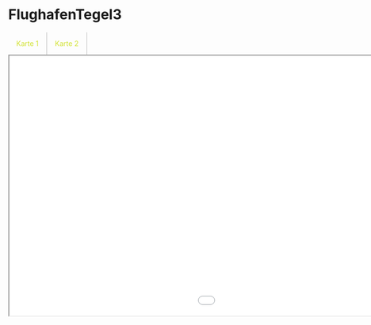 # FlughafenTegel3
<head>
<meta charset="utf-8">
<style>
  body {
  position: absolute;
  top: 0px;
  left: 0px;
  right: 0px;
  bottom: 0px;
}
.header {
  border-radius: 25px;
  height: 14%;
  width: 100%;
}
img.nav-action-image {
  width: 14px;
  height: auto;
}
nav a {
  display: inline;
  text-decoration: none;
  float: left;
  color: #d1e231;
  padding: 14px 16px;
  border-right: 1px solid #bbb;
}
nav a:hover {
  color: #bff000;
}
nav a.active {
  display: inline;
  background-color: #bab86c;
  color: #37412a;
}
.navigation-bar {
  position: absolute;
  padding: 0;
  width: 100%;
  margin-top: 5px;
  border-radius: 7px;
}
.action-block {
  height: 80%;
  width: 20%;
  margin-top: 40px;
}
</style>
</head>
<body>
<nav>
<a href="kepler.gl.html" target="iframe">Karte 1</a>
<a href="hello.html" target="iframe">Karte 2</a>
</nav>
<iframe name="iframe" src="kepler.gl.html" width="1450px" height="525px">
</iframe>
</body>